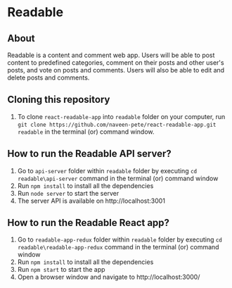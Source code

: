 # Readable

## About

Readable is a content and comment web app. Users will be able to post content to predefined categories, comment on their posts and other user's posts, and vote on posts and comments. Users will also be able to edit and delete posts and comments.

## Cloning this repository

1. To clone `react-readable-app` into `readable` folder on your computer, run `git clone https://github.com/naveen-pete/react-readable-app.git readable` in the terminal (or) command window.

## How to run the Readable API server?

1. Go to `api-server` folder within `readable` folder by executing `cd readable\api-server` command in the terminal (or) command window
2. Run `npm install` to install all the dependencies
3. Run `node server` to start the server
4. The server API is available on http://localhost:3001

## How to run the Readable React app?

1. Go to `readable-app-redux` folder within `readable` folder by executing `cd readable\readable-app-redux` command in the terminal (or) command window
2. Run `npm install` to install all the dependencies
3. Run `npm start` to start the app
4. Open a browser window and navigate to http://localhost:3000/
